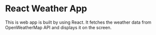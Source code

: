 # React Weather App

This is web app is built by using React.
It fetches the weather data from OpenWeatherMap API and displays it on the screen.